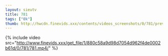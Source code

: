 ```yaml
--- 
layout: sieutv
title: 781
tags: ["0k"]
thumb: http://hwcdn.finevids.xxx/contents/videos_screenshots/0/781/preview.mp4.jpg
---
```

{% include video src="http://www.finevids.xxx/get_file/1/880c58a9d98d7054d962f4de0002b61d/0/781/781.mp4/" %} 
